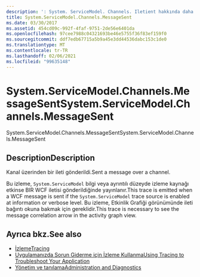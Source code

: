 ```yaml
---
description: ': System. ServiceModel. Channels. Iletient hakkında daha fazla bilgi edinin'
title: System.ServiceModel.Channels.MessageSent
ms.date: 03/30/2017
ms.assetid: 454cd09c-992f-4faf-9751-2de56e6401da
ms.openlocfilehash: 97cee7988c04321693be46e5755f36f83ef159f0
ms.sourcegitcommit: ddf7edb67715a5b9a45e3dd44536dabc153c1de0
ms.translationtype: MT
ms.contentlocale: tr-TR
ms.lasthandoff: 02/06/2021
ms.locfileid: "99635148"
---
```

# <a name="systemservicemodelchannelsmessagesent"></a><span data-ttu-id="273a1-103">System.ServiceModel.Channels.MessageSent</span><span class="sxs-lookup"><span data-stu-id="273a1-103">System.ServiceModel.Channels.MessageSent</span></span>

<span data-ttu-id="273a1-104">System.ServiceModel.Channels.MessageSent</span><span class="sxs-lookup"><span data-stu-id="273a1-104">System.ServiceModel.Channels.MessageSent</span></span>  
  
## <a name="description"></a><span data-ttu-id="273a1-105">Description</span><span class="sxs-lookup"><span data-stu-id="273a1-105">Description</span></span>  

 <span data-ttu-id="273a1-106">Kanal üzerinden bir ileti gönderildi.</span><span class="sxs-lookup"><span data-stu-id="273a1-106">Sent a message over a channel.</span></span>  
  
 <span data-ttu-id="273a1-107">Bu izleme, `System.ServiceModel` bilgi veya ayrıntılı düzeyde izleme kaynağı etkinse BIR WCF iletisi gönderildiğinde yayınlanır.</span><span class="sxs-lookup"><span data-stu-id="273a1-107">This trace is emitted when a WCF message is sent if the `System.ServiceModel` trace source is enabled at information or verbose level.</span></span> <span data-ttu-id="273a1-108">Bu izleme, Etkinlik Grafiği görünümünde ileti bağıntı okuna bakmak için gereklidir.</span><span class="sxs-lookup"><span data-stu-id="273a1-108">This trace is necessary to see the message correlation arrow in the activity graph view.</span></span>  
  
## <a name="see-also"></a><span data-ttu-id="273a1-109">Ayrıca bkz.</span><span class="sxs-lookup"><span data-stu-id="273a1-109">See also</span></span>

- [<span data-ttu-id="273a1-110">İzleme</span><span class="sxs-lookup"><span data-stu-id="273a1-110">Tracing</span></span>](index.md)
- [<span data-ttu-id="273a1-111">Uygulamanızda Sorun Giderme için İzleme Kullanma</span><span class="sxs-lookup"><span data-stu-id="273a1-111">Using Tracing to Troubleshoot Your Application</span></span>](using-tracing-to-troubleshoot-your-application.md)
- [<span data-ttu-id="273a1-112">Yönetim ve tanılama</span><span class="sxs-lookup"><span data-stu-id="273a1-112">Administration and Diagnostics</span></span>](../index.md)
